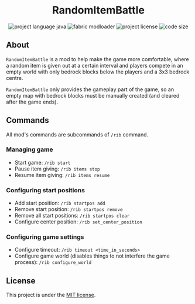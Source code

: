 <h1 align="center">
    RandomItemBattle
</h1>

<p align="center">
    <img src="https://img.shields.io/badge/java-%23ED8B00.svg?logo=openjdk&logoColor=white&style=for-the-badge" alt="project language java" />
    <img src="https://img.shields.io/badge/modloader-fabric-cccccc?style=for-the-badge" alt="fabric modloader" />
    <img src="https://img.shields.io/badge/LICENSE-MIT-green?style=for-the-badge" alt="project license" />
    <img src="https://img.shields.io/github/languages/code-size/Zwylair/RandomItemBattle?style=for-the-badge" alt="code size" />
</p>

## About

`RandomItemBattle` is a mod to help make the game more comfortable, where a random item is given out at a certain interval and players compete in an empty world with only bedrock blocks below the players and a 3x3 bedrock centre.

`RandomItemBattle` only provides the gameplay part of the game, so an empty map with bedrock blocks must be manually created (and cleared after the game ends).

## Commands

All mod's commands are subcommands of `/rib` command.

### Managing game

* Start game: `/rib start`
* Pause item giving: `/rib items stop`
* Resume item giving: `/rib items resume`

### Configuring start positions

* Add start position: `/rib startpos add`
* Remove start position: `/rib startpos remove`
* Remove all start positions: `/rib startpos clear`
* Configure center position: `/rib set_center_position`

### Configuring game settings

* Configure timeout: `/rib timeout <time_in_seconds>`
* Configure game world (disables things to not interfere the game process): `/rib configure_world`

## License

This project is under the [MIT license](./LICENSE).
